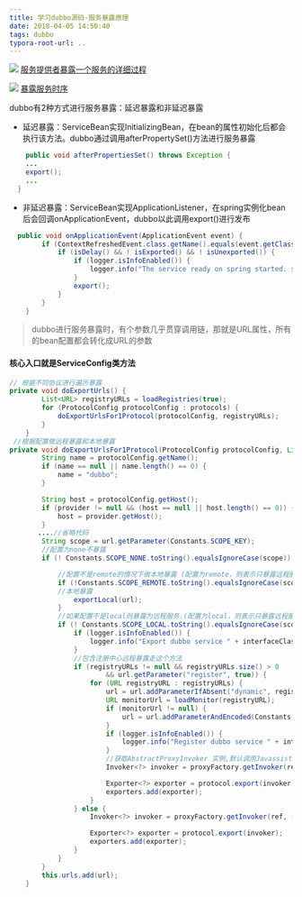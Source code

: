 ```yaml
---
title: 学习dubbo源码-服务暴露原理
date: 2018-04-05 14:50:40
tags: dubbo
typora-root-url: ..
---
```



![](https://gitee.com/zhangguodong/image/raw/master/picgo/provide.png)
[服务提供者暴露一个服务的详细过程](http://dubbo.apache.org/books/dubbo-dev-book/implementation.html)

![](https://gitee.com/zhangguodong/image/raw/master/picgo/provide2.png)
[暴露服务时序](http://dubbo.apache.org/books/dubbo-dev-book/design.html)

<!--more-->
dubbo有2种方式进行服务暴露：延迟暴露和非延迟暴露
- 延迟暴露：ServiceBean实现InitializingBean，在bean的属性初始化后都会执行该方法。dubbo通过调用afterPropertySet()方法进行服务暴露
```java
	public void afterPropertiesSet() throws Exception {
    ...
    export();
    ...
  }
```
- 非延迟暴露：ServiceBean实现ApplicationListener，在spring实例化bean后会回调onApplicationEvent，dubbo以此调用export()进行发布
```java
  public void onApplicationEvent(ApplicationEvent event) {
        if (ContextRefreshedEvent.class.getName().equals(event.getClass().getName())) {
        	if (isDelay() && ! isExported() && ! isUnexported()) {
                if (logger.isInfoEnabled()) {
                    logger.info("The service ready on spring started. service: " + getInterface());
                }
                export();
            }
        }
    }
```
> dubbo进行服务暴露时，有个参数几乎贯穿调用链，那就是URL属性，所有的bean配置都会转化成URL的参数

#### 核心入口就是ServiceConfig类方法
```java
// 根据不同协议进行遍历暴露
private void doExportUrls() {
        List<URL> registryURLs = loadRegistries(true);
        for (ProtocolConfig protocolConfig : protocols) {
            doExportUrlsFor1Protocol(protocolConfig, registryURLs);
        }
    }
 //根据配置做远程暴露和本地暴露   
private void doExportUrlsFor1Protocol(ProtocolConfig protocolConfig, List<URL> registryURLs) {
        String name = protocolConfig.getName();
        if (name == null || name.length() == 0) {
            name = "dubbo";
        }

        String host = protocolConfig.getHost();
        if (provider != null && (host == null || host.length() == 0)) {
            host = provider.getHost();
        }
       ....//省略代码
        String scope = url.getParameter(Constants.SCOPE_KEY);
        //配置为none不暴露
        if (! Constants.SCOPE_NONE.toString().equalsIgnoreCase(scope)) {

            //配置不是remote的情况下做本地暴露 (配置为remote，则表示只暴露远程服务)
            if (!Constants.SCOPE_REMOTE.toString().equalsIgnoreCase(scope)) {
            //本地暴露
                exportLocal(url);
            }
            //如果配置不是local则暴露为远程服务.(配置为local，则表示只暴露远程服务)
            if (! Constants.SCOPE_LOCAL.toString().equalsIgnoreCase(scope) ){
                if (logger.isInfoEnabled()) {
                    logger.info("Export dubbo service " + interfaceClass.getName() + " to url " + url);
                }
                //包含注册中心远程暴露走这个方法
                if (registryURLs != null && registryURLs.size() > 0
                        && url.getParameter("register", true)) {
                    for (URL registryURL : registryURLs) {
                        url = url.addParameterIfAbsent("dynamic", registryURL.getParameter("dynamic"));
                        URL monitorUrl = loadMonitor(registryURL);
                        if (monitorUrl != null) {
                            url = url.addParameterAndEncoded(Constants.MONITOR_KEY, monitorUrl.toFullString());
                        }
                        if (logger.isInfoEnabled()) {
                            logger.info("Register dubbo service " + interfaceClass.getName() + " url " + url + " to registry " + registryURL);
                        }
                        //获取AbstractProxyInvoker 实例,默认调用JavassistProxyFactory.getInvoker方法(还有JdkProxyFactory另一个实现)
                        Invoker<?> invoker = proxyFactory.getInvoker(ref, (Class) interfaceClass, registryURL.addParameterAndEncoded(Constants.EXPORT_KEY, url.toFullString()));

                        Exporter<?> exporter = protocol.export(invoker);
                        exporters.add(exporter);
                    }
                } else {
                    Invoker<?> invoker = proxyFactory.getInvoker(ref, (Class) interfaceClass, url);

                    Exporter<?> exporter = protocol.export(invoker);
                    exporters.add(exporter);
                }
            }
        }
        this.urls.add(url);
    }    
```

